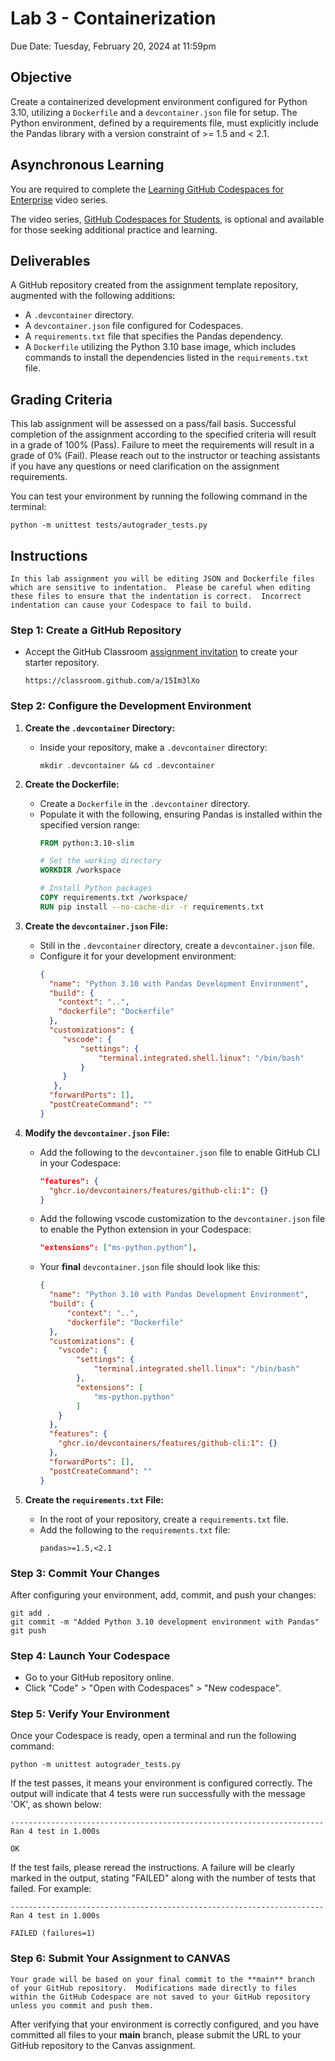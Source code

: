 # Lab 3 - Containerization

Due Date: Tuesday, February 20, 2024 at 11:59pm

## Objective
Create a containerized development environment configured for Python 3.10, utilizing a `Dockerfile` and a `devcontainer.json` file for setup. The Python environment, defined by a requirements file, must explicitly include the Pandas library with a version constraint of >= 1.5 and < 2.1.

## Asynchronous Learning
You are required to complete the [Learning GitHub Codespaces for Enterprise](https://www.linkedin.com/learning/learning-github-codespaces-for-enterprise) video series.  

The video series, [GitHub Codespaces for Students](https://www.linkedin.com/learning/github-codespaces-for-students), is optional and available for those seeking additional practice and learning.

## Deliverables
A GitHub repository created from the assignment template repository, augmented with the following additions:
- A `.devcontainer` directory.
- A `devcontainer.json` file configured for Codespaces.
- A `requirements.txt` file that specifies the Pandas dependency.
- A `Dockerfile` utilizing the Python 3.10 base image, which includes commands to install the dependencies listed in the `requirements.txt` file.


## Grading Criteria
This lab assignment will be assessed on a pass/fail basis. Successful completion of the assignment according to the specified criteria will result in a grade of 100% (Pass). Failure to meet the requirements will result in a grade of 0% (Fail). Please reach out to the instructor or teaching assistants if you have any questions or need clarification on the assignment requirements.

You can test your environment by running the following command in the terminal:

  ```python -m unittest tests/autograder_tests.py```



## Instructions

```{warning}
In this lab assignment you will be editing JSON and Dockerfile files which are sensitive to indentation.  Please be careful when editing these files to ensure that the indentation is correct.  Incorrect indentation can cause your Codespace to fail to build.
```

### Step 1: Create a GitHub Repository
 - Accept the GitHub Classroom [assignment invitation](https://classroom.github.com/a/15Im3lXo) to create your starter repository.
    ```
    https://classroom.github.com/a/15Im3lXo
    ```


### Step 2: Configure the Development Environment
1. **Create the `.devcontainer` Directory:**
   - Inside your repository, make a `.devcontainer` directory:
     ```
     mkdir .devcontainer && cd .devcontainer
     ```

2. **Create the Dockerfile:**
   - Create a `Dockerfile` in the `.devcontainer` directory.
   - Populate it with the following, ensuring Pandas is installed within the specified version range:
     ```Dockerfile
     FROM python:3.10-slim

     # Set the working directory
     WORKDIR /workspace

     # Install Python packages
     COPY requirements.txt /workspace/
     RUN pip install --no-cache-dir -r requirements.txt
     ```

3. **Create the `devcontainer.json` File:**
   - Still in the `.devcontainer` directory, create a `devcontainer.json` file.
   - Configure it for your development environment:
     ```json
     {
       "name": "Python 3.10 with Pandas Development Environment",
       "build": {
         "context": "..",
         "dockerfile": "Dockerfile"
       },
       "customizations": {
          "vscode": {
              "settings": {
                  "terminal.integrated.shell.linux": "/bin/bash"
              }
          }
        },
       "forwardPorts": [],
       "postCreateCommand": ""
     }
     ```

4. **Modify the `devcontainer.json` File:**
   - Add the following to the `devcontainer.json` file to enable GitHub CLI in your Codespace:
      ```json
      "features": {
        "ghcr.io/devcontainers/features/github-cli:1": {}
      }
      ```
    - Add the following vscode customization to the `devcontainer.json` file to enable the Python extension in your Codespace:
      ```json
      "extensions": ["ms-python.python"],
      ```
    - Your **final** `devcontainer.json` file should look like this:
      ```json
      {
        "name": "Python 3.10 with Pandas Development Environment",
        "build": {
            "context": "..",
            "dockerfile": "Dockerfile"
        },
        "customizations": {
          "vscode": {
              "settings": {
                  "terminal.integrated.shell.linux": "/bin/bash"
              },
              "extensions": [
                  "ms-python.python"
              ]
          }
        },
        "features": {
          "ghcr.io/devcontainers/features/github-cli:1": {}
        },
        "forwardPorts": [],
        "postCreateCommand": ""
      }
      ```
6. **Create the `requirements.txt` File:**
   - In the root of your repository, create a `requirements.txt` file.
   - Add the following to the `requirements.txt` file:
     ```
     pandas>=1.5,<2.1
     ```

### Step 3: Commit Your Changes
After configuring your environment, add, commit, and push your changes:

  ```
  git add .
  git commit -m "Added Python 3.10 development environment with Pandas"
  git push
  ```

### Step 4: Launch Your Codespace
- Go to your GitHub repository online.
- Click "Code" > "Open with Codespaces" > "New codespace".

### Step 5: Verify Your Environment

Once your Codespace is ready, open a terminal and run the following command:
  ```
  python -m unittest autograder_tests.py
  ```

If the test passes, it means your environment is configured correctly. The output will indicate that 4 tests were run successfully with the message 'OK', as shown below:
  ```
  ----------------------------------------------------------------------
  Ran 4 test in 1.000s

  OK
  ```

If the test fails, please reread the instructions. A failure will be clearly marked in the output, stating "FAILED" along with the number of tests that failed. For example:
  ```
  ----------------------------------------------------------------------
  Ran 4 test in 1.000s

  FAILED (failures=1)
  ```

### Step 6: Submit Your Assignment to CANVAS

```{warning}
Your grade will be based on your final commit to the **main** branch of your GitHub repository.  Modifications made directly to files within the GitHub Codespace are not saved to your GitHub repository unless you commit and push them. 
```

After verifying that your environment is correctly configured, and you have committed all files to your **main** branch, please submit the URL to your GitHub repository to the Canvas assignment.
